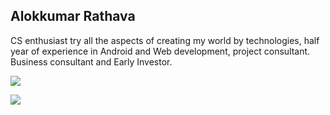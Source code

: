 
## Alokkumar Rathava
CS enthusiast try all the aspects of creating my world by technologies, half year of experience in Android and Web development, project consultant. Business consultant and Early Investor.



<img src="https://github-readme-stats.vercel.app/api?username=alokrathava" />

<span align="right"> <img src="https://github-readme-stats.vercel.app/api/top-langs/?username=alokrathava" /> </span>

<!-- <img src="https://github-readme-stats.vercel.app/api/wakatime?username=alokrathava" /> -->

